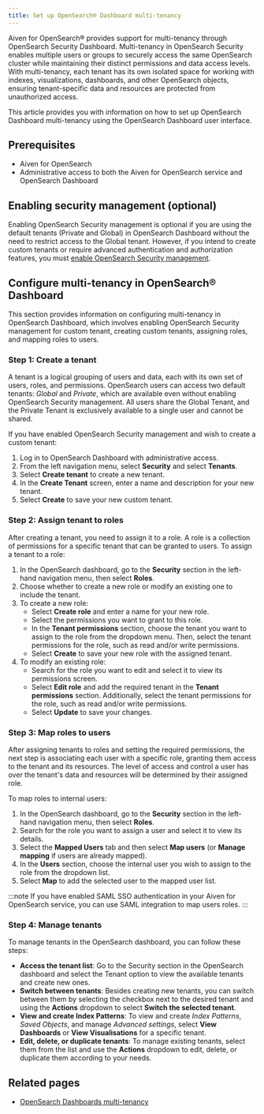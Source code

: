 ```yaml
---
title: Set up OpenSearch® Dashboard multi-tenancy
---
```


Aiven for OpenSearch® provides support for multi-tenancy through
OpenSearch Security Dashboard. Multi-tenancy in OpenSearch Security
enables multiple users or groups to securely access the same OpenSearch
cluster while maintaining their distinct permissions and data access
levels. With multi-tenancy, each tenant has its own isolated space for
working with indexes, visualizations, dashboards, and other OpenSearch
objects, ensuring tenant-specific data and resources are protected from
unauthorized access.

This article provides you with information on how to set up OpenSearch
Dashboard multi-tenancy using the OpenSearch Dashboard user interface.

## Prerequisites

-   Aiven for OpenSearch
-   Administrative access to both the Aiven for OpenSearch service and
    OpenSearch Dashboard

## Enabling security management (optional)

Enabling OpenSearch Security management is optional if you are using the
default tenants (Private and Global) in OpenSearch Dashboard without the
need to restrict access to the Global tenant. However, if you intend to
create custom tenants or require advanced authentication and
authorization features, you must
[enable OpenSearch Security management](/docs/products/opensearch/howto/enable-opensearch-security).

## Configure multi-tenancy in OpenSearch® Dashboard

This section provides information on configuring multi-tenancy in
OpenSearch Dashboard, which involves enabling OpenSearch Security
management for custom tenant, creating custom tenants, assigning roles,
and mapping roles to users.

### Step 1: Create a tenant

A tenant is a logical grouping of users and data, each with its own set
of users, roles, and permissions. OpenSearch users can access two
default tenants: *Global* and *Private*, which are available even
without enabling OpenSearch Security management. All users share the
Global Tenant, and the Private Tenant is exclusively available to a
single user and cannot be shared.

If you have enabled OpenSearch Security management and wish to create a
custom tenant:

1.  Log in to OpenSearch Dashboard with administrative access.
2.  From the left navigation menu, select **Security** and select
    **Tenants**.
3.  Select **Create tenant** to create a new tenant.
4.  In the **Create Tenant** screen, enter a name and description for
    your new tenant.
5.  Select **Create** to save your new custom tenant.

### Step 2: Assign tenant to roles

After creating a tenant, you need to assign it to a role. A role is a
collection of permissions for a specific tenant that can be granted to
users. To assign a tenant to a role:

1.  In the OpenSearch dashboard, go to the **Security** section in
    the left-hand navigation menu, then select **Roles**.
2.  Choose whether to create a new role or modify an existing one to
    include the tenant.
3.  To create a new role:
    -   Select **Create role** and enter a name for your new role.
    -   Select the permissions you want to grant to this role.
    -   In the **Tenant permissions** section, choose the tenant you
        want to assign to the role from the dropdown menu. Then, select
        the tenant permissions for the role, such as read and/or write
        permissions.
    -   Select **Create** to save your new role with the assigned
        tenant.
4.  To modify an existing role:
    -   Search for the role you want to edit and select it to view its
        permissions screen.
    -   Select **Edit role** and add the required tenant in the **Tenant
        permissions** section. Additionally, select the tenant
        permissions for the role, such as read and/or write permissions.
    -   Select **Update** to save your changes.

### Step 3: Map roles to users

After assigning tenants to roles and setting the required permissions,
the next step is associating each user with a specific role, granting
them access to the tenant and its resources. The level of access and
control a user has over the tenant's data and resources will be
determined by their assigned role.

To map roles to internal users:

1.  In the OpenSearch dashboard, go to the **Security** section in
    the left-hand navigation menu, then select **Roles**.
2.  Search for the role you want to assign a user and select it to view
    its details.
3.  Select the **Mapped Users** tab and then select **Map users** (or
    **Manage mapping** if users are already mapped).
4.  In the **Users** section, choose the internal user you wish to
    assign to the role from the dropdown list.
5.  Select **Map** to add the selected user to the mapped user list.

:::note
If you have enabled SAML SSO authentication in your Aiven for OpenSearch
service, you can use SAML integration to map users roles.
:::

### Step 4: Manage tenants

To manage tenants in the OpenSearch dashboard, you can follow these
steps:

-   **Access the tenant list**: Go to the Security section in the
    OpenSearch dashboard and select the Tenant option to view the
    available tenants and create new ones.
-   **Switch between tenants**: Besides creating new tenants, you can
    switch between them by selecting the checkbox next to the desired
    tenant and using the **Actions** dropdown to select **Switch the
    selected tenant**.
-   **View and create Index Patterns**: To view and create *Index
    Patterns*, *Saved Objects*, and manage *Advanced settings*, select
    **View Dashboards** or **View Visualisations** for a specific
    tenant.
-   **Edit, delete, or duplicate tenants**: To manage existing tenants,
    select them from the list and use the **Actions** dropdown to edit,
    delete, or duplicate them according to your needs.

## Related pages

-   [OpenSearch Dashboards
    multi-tenancy](https://opensearch.org/docs/2.6/security/multi-tenancy/tenant-index/)

